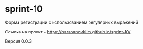 # sprint-10

Форма регистрации с использованием регулярных выражений

Ссылка на проект - https://barabanovklim.github.io/sprint-10/

Версия 0.0.3
